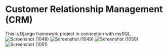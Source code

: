 # Customer Relationship Management (CRM)
This is Django framework project in conncetion with mySQL.
![Screenshot (1048)](https://github.com/Pksinha12/CRM/assets/73887459/5603d95a-28ea-447e-a014-56fb6f4732e5)
![Screenshot (1049)](https://github.com/Pksinha12/CRM/assets/73887459/5069d07a-d986-47bb-92aa-1ab52eb7f4a6)
![Screenshot (1050)](https://github.com/Pksinha12/CRM/assets/73887459/95ec496c-b193-48df-ae20-02484fac7266)
![Screenshot (1051)](https://github.com/Pksinha12/CRM/assets/73887459/cd7654ef-d0e8-42f2-a883-a66475b8235b)
